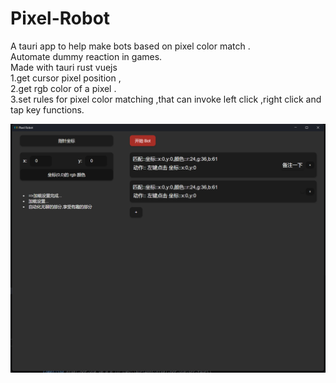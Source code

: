 # Pixel-Robot
A tauri app to help make bots based on pixel color match .<br/>
Automate dummy reaction in games.<br/>
Made with tauri rust vuejs<br/>
1.get cursor pixel position ,<br/>
2.get rgb color of a pixel .<br/>
3.set rules for pixel color matching ,that can invoke left click ,right click and tap key functions.<br/>

<img src="https://github.com/44vogan/Pixel-Robot/blob/main/%E5%BE%AE%E4%BF%A1%E6%88%AA%E5%9B%BE_20230425135247.png" alt="Screen shot">
